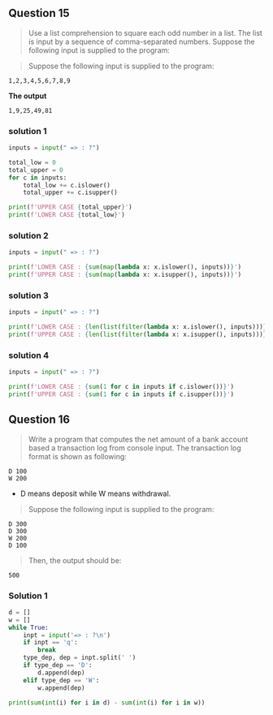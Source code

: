 ## Question 15
> Use a list comprehension to square each odd number in a list. The list is input by a sequence of comma-separated numbers.
> Suppose the following input is supplied to the program:

> Suppose the following input is supplied to the program:
```
1,2,3,4,5,6,7,8,9
```

**The output**
```
1,9,25,49,81
```

### solution 1

```python
inputs = input(" => : ?")

total_low = 0
total_upper = 0
for c in inputs:
    total_low += c.islower()
    total_upper += c.isupper()

print(f'UPPER CASE {total_upper}')
print(f'LOWER CASE {total_low}')

```

### solution 2  

```python
inputs = input(" => : ?")

print(f'LOWER CASE : {sum(map(lambda x: x.islower(), inputs))}')
print(f'UPPER CASE : {sum(map(lambda x: x.isupper(), inputs))}')
```

### solution 3

```python
inputs = input(" => : ?")

print(f'LOWER CASE : {len(list(filter(lambda x: x.islower(), inputs)))}')
print(f'UPPER CASE : {len(list(filter(lambda x: x.isupper(), inputs)))}')
```
### solution 4
```python
inputs = input(" => : ?")

print(f'LOWER CASE : {sum(1 for c in inputs if c.islower())}')
print(f'UPPER CASE : {sum(1 for c in inputs if c.isupper())}')
```

## Question 16
> Write a program that computes the net amount of a bank account based a transaction log from console input. 
> The transaction log format is shown as following:

```
D 100
W 200
```
- D means deposit while W means withdrawal.

> Suppose the following input is supplied to the program:

```
D 300
D 300
W 200
D 100
```

> Then, the output should be:

```
500
```

### Solution 1
```python
d = []
w = []
while True:
    inpt = input('=> : ?\n')
    if inpt == 'q':
        break
    type_dep, dep = inpt.split(' ')
    if type_dep == 'D':
        d.append(dep)
    elif type_dep == 'W':
        w.append(dep)

print(sum(int(i) for i in d) - sum(int(i) for i in w))
```